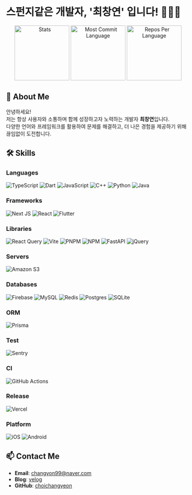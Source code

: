 # 스펀지같은 개발자, '최창연' 입니다! 👨‍💻✨

<div align="center">
    <img src="https://github-profile-summary-cards.vercel.app/api/cards/stats?username=choichangyeon&theme=default" alt="Stats" height="150">
    <img src="https://github-profile-summary-cards.vercel.app/api/cards/most-commit-language?username=choichangyeon&theme=default" alt="Most Commit Language" height="150">
    <img src="https://github-profile-summary-cards.vercel.app/api/cards/repos-per-language?username=choichangyeon&theme=default" alt="Repos Per Language" height="150">
</div>


## 🚀 **About Me**
안녕하세요!  
저는 항상 사용자와 소통하며 함께 성장하고자 노력하는 개발자 **최창연**입니다.  
다양한 언어와 프레임워크를 활용하여 문제를 해결하고, 더 나은 경험을 제공하기 위해 끊임없이 도전합니다.  


## 🛠 **Skills**

### **Languages**
![TypeScript](https://img.shields.io/badge/typescript-%23007ACC.svg?style=for-the-badge&logo=typescript&logoColor=white)
![Dart](https://img.shields.io/badge/dart-%230175C2.svg?style=for-the-badge&logo=dart&logoColor=white)
![JavaScript](https://img.shields.io/badge/javascript-%23323330.svg?style=for-the-badge&logo=javascript&logoColor=%23F7DF1E)
![C++](https://img.shields.io/badge/c++-%2300599C.svg?style=for-the-badge&logo=c%2B%2B&logoColor=white)
![Python](https://img.shields.io/badge/python-3670A0?style=for-the-badge&logo=python&logoColor=ffdd54)
![Java](https://img.shields.io/badge/java-%23ED8B00.svg?style=for-the-badge&logo=openjdk&logoColor=white)

### **Frameworks**
![Next JS](https://img.shields.io/badge/Next-black?style=for-the-badge&logo=next.js&logoColor=white)
![React](https://img.shields.io/badge/react-%2320232a.svg?style=for-the-badge&logo=react&logoColor=%2361DAFB)
![Flutter](https://img.shields.io/badge/Flutter-%2302569B.svg?style=for-the-badge&logo=Flutter&logoColor=white)

### **Libraries**
![React Query](https://img.shields.io/badge/-React%20Query-FF4154?style=for-the-badge&logo=react%20query&logoColor=white)
![Vite](https://img.shields.io/badge/vite-%23646CFF.svg?style=for-the-badge&logo=vite&logoColor=white)
![PNPM](https://img.shields.io/badge/pnpm-%234a4a4a.svg?style=for-the-badge&logo=pnpm&logoColor=f69220)
![NPM](https://img.shields.io/badge/NPM-%23CB3837.svg?style=for-the-badge&logo=npm&logoColor=white)
![FastAPI](https://img.shields.io/badge/FastAPI-005571?style=for-the-badge&logo=fastapi)
![jQuery](https://img.shields.io/badge/jquery-%230769AD.svg?style=for-the-badge&logo=jquery&logoColor=white)

### **Servers**
![Amazon S3](https://img.shields.io/badge/Amazon%20S3-FF9900?style=for-the-badge&logo=amazons3&logoColor=white)

### **Databases**
![Firebase](https://img.shields.io/badge/firebase-a08021?style=for-the-badge&logo=firebase&logoColor=ffcd34)
![MySQL](https://img.shields.io/badge/mysql-4479A1.svg?style=for-the-badge&logo=mysql&logoColor=white)
![Redis](https://img.shields.io/badge/redis-%23DD0031.svg?style=for-the-badge&logo=redis&logoColor=white)
![Postgres](https://img.shields.io/badge/postgres-%23316192.svg?style=for-the-badge&logo=postgresql&logoColor=white)
![SQLite](https://img.shields.io/badge/sqlite-%2307405e.svg?style=for-the-badge&logo=sqlite&logoColor=white)

### **ORM**
![Prisma](https://img.shields.io/badge/Prisma-3982CE?style=for-the-badge&logo=Prisma&logoColor=white)

### **Test**
![Sentry](https://img.shields.io/badge/sentry-%23362D59.svg?style=for-the-badge&logo=sentry&logoColor=white)

### **CI**
![GitHub Actions](https://img.shields.io/badge/github%20actions-%232671E5.svg?style=for-the-badge&logo=githubactions&logoColor=white)

### **Release**
![Vercel](https://img.shields.io/badge/Vercel-000000?style=for-the-badge&logo=vercel&logoColor=white)

### **Platform**
![iOS](https://img.shields.io/badge/iOS-000000?style=for-the-badge&logo=ios&logoColor=white)
![Android](https://img.shields.io/badge/Android-3DDC84?style=for-the-badge&logo=android&logoColor=white)




## 📫 **Contact Me**
- **Email**: [changyon99@naver.com](mailto:changyon99@naver.com)
- **Blog**: [velog](https://velog.io/@changyon99/posts)
- **GitHub**: [choichangyeon](https://github.com/choichangyeon)


